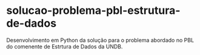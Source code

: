 # solucao-problema-pbl-estrutura-de-dados
 Desenvolvimento em Python da solução para o problema abordado no PBL do comenente de Estrtura de Dados da UNDB.
